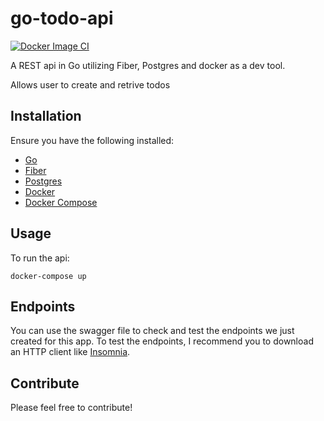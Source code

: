 # go-todo-api

[![Docker Image CI](https://github.com/KenMwaura1/go-todo-api/actions/workflows/docker-image.yml/badge.svg)](https://github.com/KenMwaura1/go-todo-api/actions/workflows/docker-image.yml)

A REST api in Go utilizing Fiber, Postgres and docker as a dev tool. 

Allows user to create and retrive todos

## Installation
Ensure you have the following installed:
* [Go](https://golang.org/doc/install)
* [Fiber](https://github.com/gofiber/fiber)
* [Postgres](https://www.postgresql.org/download/)
* [Docker](https://www.docker.com/)
* [Docker Compose](https://docs.docker.com/compose/install/)


## Usage
To run the api:
```
docker-compose up
```

## Endpoints 
You can use the swagger file to check and test the endpoints we just created for this app.
To test the endpoints, I recommend you to download an HTTP client like [Insomnia](https://insomnia.rest/).

## Contribute
Please feel free to contribute!
